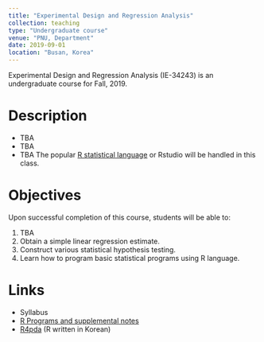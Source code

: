 ```yaml
---
title: "Experimental Design and Regression Analysis"
collection: teaching
type: "Undergraduate course"
venue: "PNU, Department"
date: 2019-09-01
location: "Busan, Korea"
---
```

Experimental Design and Regression Analysis (IE-34243) 
is an undergraduate course for Fall, 2019.


Description
======
+ TBA 
+ TBA
+ TBA 
  The popular [R statistical language](https://www.r-project.org/) 
  or Rstudio will be handled in this class.


Objectives 
======
Upon successful completion of this course, students will be able to:
1. TBA 
1. Obtain a simple linear regression estimate.
1. Construct various statistical hypothesis testing.
1. Learn how to program basic statistical programs using R language.

Links
======
+ Syllabus
+ [R Programs and supplemental notes](https://github.com/AppliedStat/course/tree/master/Statistics)
+ [R4pda](http://r4pda.co.kr/) (R written in Korean)


